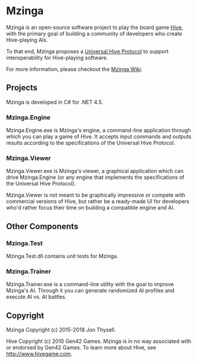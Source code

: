 # Mzinga #

Mzinga is an open-source software project to play the board game [Hive](Hive), with the primary goal of building a community of developers who create Hive-playing AIs.

To that end, Mzinga proposes a [Universal Hive Protocol](https://github.com/jonthysell/Mzinga/wiki/UniversalHiveProtocol) to support interoperability for Hive-playing software.

For more information, please checkout the [Mzinga Wiki](https://github.com/jonthysell/Mzinga/wiki).

## Projects ##

Mzinga is developed in C# for .NET 4.5.

### Mzinga.Engine ###

Mzinga.Engine.exe is Mzinga's engine, a command-line application through which you can play a game of Hive. It accepts input commands and outputs results according to the specifications of the Universal Hive Protocol.

### Mzinga.Viewer ###

Mzinga.Viewer.exe is Mzinga's viewer, a graphical application which can drive Mzinga.Engine (or any engine that implements the specifications of the Universal Hive Protocol).

Mzinga.Viewer is not meant to be graphically impressive or compete with commercial versions of Hive, but rather be a ready-made UI for developers who'd rather focus their time on building a compatible engine and AI.

## Other Components ##

### Mzinga.Test ###

Mzinga.Test.dll contains unit tests for Mzinga.

### Mzinga.Trainer ###

Mzinga.Trainer.exe is a command-line utility with the goal to improve Mzinga's AI. Through it you can generate randomized AI profiles and execute AI vs. AI battles.

## Copyright ##

Mzinga Copyright (c) 2015-2018 Jon Thysell.

Hive Copyright (c) 2010 Gen42 Games. Mzinga is in no way associated with or endorsed by Gen42 Games. To learn more about Hive, see http://www.hivegame.com.
